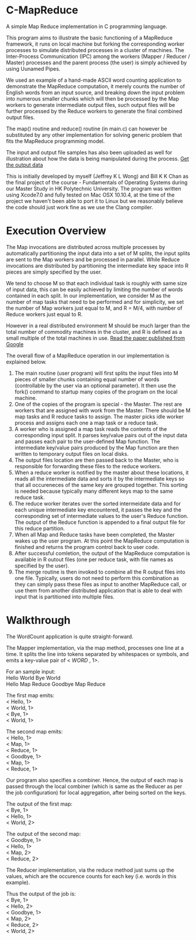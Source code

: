 # C-MapReduce
A simple Map Reduce implementation in C programming language.

This program aims to illustrate the basic functioning of a MapReduce framework, it runs on local machine but forking the corresponding worker processes to simulate distributed processes in a cluster of machines. The Inter-Process Communication (IPC) among the workers (Mapper / Reducer / Master) processes and the parent process (the user) is simply achieved by using Uunamed Pipes.

We used an example of a hand-made ASCII word counting application to demonstrate the MapReduce computation, it merely counts the number of English words from an input source, and breaking down the input problem into numerous smaller chunks which will then be processed by the Map workers to generate intermediate output files, such output files will be further processed by the Reduce workers to generate the final combined output files.

The map() routine and reduce() routine (in main.c) can however be substituted by any other implementation for solving generic problem that fits the MapReduce programming model.

The input and output file samples has also been uploaded as well for illustration about how the data is being manipulated during the process.
[Get the output data](https://drive.google.com/file/d/0BwP5Ki5tO2LsTGhHVlBIYmVBUFk/view?usp=sharing)

This is initially developed by myself (Jeffrey K L Wong) and Bill K K Chan as the final project of the course - Fundamentals of Operating Systems during our Master Study in HK Polytechnic University. The program was written using Xcode7.0 and fully tested on Mac OSX 10.10.4, at the time of the project we haven't been able to port it to Linux but we reasonably believe the code should just work fine as we use the Clang compiler.


# Execution Overview
The Map invocations are distributed across multiple processes by automatically partitioning the input data into a set of M splits, the input splits are sent to the Map workers and be processed in parallel. While Reduce invocations are distributed by partitioning the intermediate key space into R pieces are simply specified by the user.

We tend to choose M so that each individual task is roughly with same size of input data, this can be easily achieved by limiting the number of words contained in each split. In our implementation, we consider M as the number of map tasks that need to be performed and for simplicity, we set the number of Map workers just equal to M, and R = M/4, with number of Reduce workers just equal to R.

However in a real distributed environment M should be much larger than the total number of commodity machines in the cluster, and R is defined as a small multiple of the total machines in use.
[Read the paper published from Google](http://research.google.com/archive/mapreduce-osdi04.pdf)

The overall flow of a MapReduce operation in our implementation is explained below.
1. The main routine (user program) will first splits the input files into M pieces of smaller chunks containing equal number of words (controllable by the user via an optional parameter). It then use the fork() command to startup many copies of the program on the local machine.
2. One of the copies of the program is special - the Master. The rest are workers that are assigned with work from the Master. There should be M map tasks and R reduce tasks to assign. The master picks idle worker process and assigns each one a map task or a reduce task.
3. A worker who is assigned a map task reads the contents of the corresponding input split. It parses key/value pairs out of the input data and passes each pair to the user-defined Map function. The intermediate key/value pairs produced by the Map function are then written to temporary output files on local disks.
4. The output files location are then passed back to the Master, who is responsible for forwarding these files to the reduce workers.
5. When a reduce worker is notified by the master about these locations, it reads all the intermediate data and sorts it by the intermediate keys so that all occureneces of the same key are grouped together. This sorting is needed because typically many different keys map to the same reduce task. 
6. The reduce worker iterates over the sorted intermeidate data and for each unique intermediate key encountered, it passes the key and the corresponding set of intermediate values to the user's Reduce function. The output of the Reduce function is appended to a final output file for this reduce partition.
7. When all Map and Reduce tasks have been completed, the Master wakes up the user program. At this point the MapReduce computation is finished and returns the program control back to user code.
8. After successful comletion, the output of the MapReduce computation is available in R outout files (one per reduce task, with file names as specified by the user). 
9. The merge routine is then invoked to combine all the R output files into one file. Typically, users do not need to perform this combination as they can simply pass these files as input to another MapReduce call, or use them from another distributed application that is able to deal with input that is partitioned into multiple files.


# Walkthrough
The WordCount application is quite straight-forward.

The Mapper implementation, via the map method, processes one line at a time. It splits the line into tokens separated by whitespaces or symbols, and emits a key-value pair of < _WORD_ , 1>.

For an sample input:  
Hello World Bye World  
Hello Map Reduce Goodbye Map Reduce  

The first map emits:  
< Hello, 1>  
< World, 1>  
< Bye, 1>  
< World, 1>   

The second map emits:  
< Hello, 1>  
< Map, 1>  
< Reduce, 1>  
< Goodbye, 1>  
< Map, 1>  
< Reduce, 1>  
  
Our program also specifies a combiner. Hence, the output of each map is passed through the local combiner (which is same as the Reducer as per the job configuration) for local aggregation, after being sorted on the keys.  

The output of the first map:  
< Bye, 1>  
< Hello, 1>  
< World, 2>  
  
The output of the second map:  
< Goodbye, 1>  
< Hello, 1>  
< Map, 2>  
< Reduce, 2>  
  
The Reducer implementation, via the reduce method just sums up the values, which are the occurence counts for each key (i.e. words in this example).
  
Thus the output of the job is:  
< Bye, 1>   
< Hello, 2>  
< Goodbye, 1>  
< Map, 2>  
< Reduce, 2>  
< World, 2>  
  
